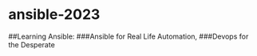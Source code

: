 # ansible-2023
##Learning Ansible: 
###Ansible for Real Life Automation,
###Devops for the Desperate
